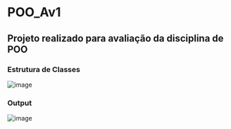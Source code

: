 # POO_Av1
## Projeto realizado para avaliação da disciplina de POO


### Estrutura de Classes
![image](https://user-images.githubusercontent.com/86319607/135393678-5878bd93-dee4-4b78-bf95-827ebd1e7bdf.png)

### Output
![image](https://user-images.githubusercontent.com/86319607/135393804-ce7cd0c4-26a8-4b73-99e6-3154d3bdd847.png)
